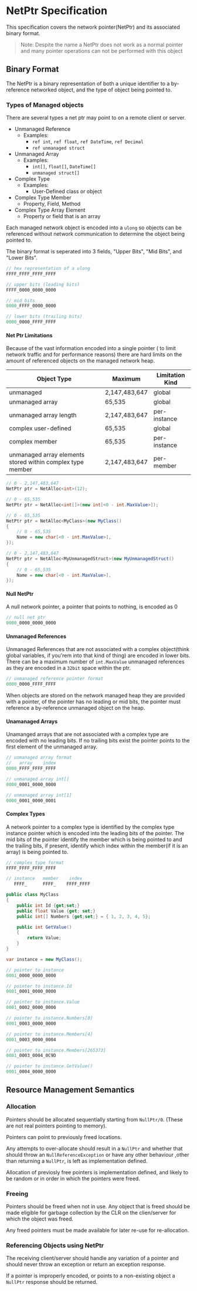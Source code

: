 ﻿# NetPtr Specification

This specification covers the network pointer(NetPtr) and its associated binary format.

> Note:
> Despite the name a NetPtr does not work as a normal pointer and many pointer operations can not be performed with this object

## Binary Format

The NetPtr is a binary representation of both a unique identifier to a by-reference networked object, and the type of object being pointed to.

### Types of Managed objects

There are several types a net ptr may point to on a remote client or server.

* Unmanaged Reference
  * Examples:
    * `ref int`, `ref float`, `ref DateTime`, `ref Decimal`
    * `ref unmanaged struct`
* Unmanaged Array
  * Examples:
    * `int[]`, `float[]`, `DateTime[]`
    * `unmanaged struct[]`
* Complex Type
  * Examples:
    * User-Defined class or object
* Complex Type Member
  * Property, Field, Method
* Complex Type Array Element
  * Property or field that is an array

Each managed network object is encoded into a `ulong` so objects can be referenced without network communication to determine the object being pointed to.

The binary format is seperated into 3 fields, "Upper Bits", "Mid Bits", and "Lower Bits".

```csharp
// hex representation of a ulong
FFFF_FFFF_FFFF_FFFF

// upper bits (leading bits)
FFFF_0000_0000_0000

// mid bits
0000_FFFF_0000_0000

// lower bits (trailing bits)
0000_0000_FFFF_FFFF
```

#### Net Ptr Limitations

Because of the vast information encoded into a single pointer ( to limit network traffic and for performance reasons) there are hard limits on the amount of referenced objects on the managed network heap.

| Object Type | Maximum | Limitation Kind |
--- | --- | --
|unmanaged|2,147,483,647|global
|unmanaged array|65,535|global
|unmanaged array length|2,147,483,647| per-instance
|complex user-defined|65,535|global
|complex member|65,535|per-instance
|unmanaged array elements stored within complex type member|2,147,483,647|per-member

```csharp
// 0 - 2,147,483,647
NetPtr ptr = NetAlloc<int>(12);

// 0 - 65,535
NetPtr ptr = NetAlloc<int[]>(new int[<0 - int.MaxValue>]);

// 0 - 65,535
NetPtr ptr = NetAlloc<MyClass>(new MyClass()
{
    // 0 - 65,535
    Name = new char[<0 - int.MaxValue>],
});

// 0 - 2,147,483,647
NetPtr ptr = NetAlloc<MyUnmanagedStruct>(new MyUnmanagedStruct()
{
    // 0 - 65,535
    Name = new char[<0 - int.MaxValue>],
});
```

#### Null NetPtr

A null network pointer, a pointer that points to nothing, is encoded as 0

```csharp
// null net ptr
0000_0000_0000_0000
```

#### Unmanaged References

Unmanaged References that are not associated with a complex object(think global variables, if you'rem into that kind of thing) are encoded in lower bits. There can be a maximum number of `int.MaxValue` unmanaged references as they are encoded in a `32bit` space within the ptr.

```csharp
// unmanaged reference pointer format
0000_0000_FFFF_FFFF
```

When objects are stored on the network managed heap they are provided with a pointer, of the pointer has no leading or mid bits, the pointer must reference a by-reference unmanaged object on the heap.

#### Unamanaged Arrays

Unamanged arrays that are not associated with a complex type are encoded with no leading bits. If no trailing bits exist the pointer points to the first element of the unmanaged array.

```csharp
// unmanaged array format
//   array    index
0000_FFFF_FFFF_FFFF

// unmanaged array int[]
0000_0001_0000_0000

// unmanaged array int[1]
0000_0001_0000_0001
```

#### Complex Types

A network pointer to a complex type is identified by the complex type instance pointer which is encoded into the leading bits of the pointer. The mid bits of the pointer identify the member which is being pointed to and the trailing bits, if present, identify which index within the member(if it is an array) is being pointed to.

```csharp
// complex type format
FFFF_FFFF_FFFF_FFFF

// instance   member    index
   FFFF_      FFFF_    FFFF_FFFF
```

```csharp
public class MyClass
{
    public int Id {get;set;}
    public float Value {get; set;}
    public int[] Numbers {get;set;} = { 1, 2, 3, 4, 5};

    public int GetValue()
    {
        return Value;
    }
}
```

```csharp
var instance = new MyClass();

// pointer to instance
0001_0000_0000_0000

// pointer to instance.Id
0001_0001_0000_0000

// pointer to instance.Value
0001_0002_0000_0000

// pointer to instance.Numbers[0]
0001_0003_0000_0000

// pointer to instance.Members[4]
0001_0003_0000_0004

// pointer to instance.Members[265373]
0001_0003_0004_0C9D

// pointer to instance.GetValue()
0001_0004_0000_0000
```

## Resource Management Semantics

### Allocation

Pointers should be allocated sequentially starting from `NullPtr/0`. (These are not real pointers pointing to memory).

Pointers can point to previously freed locations.

Any attempts to over-allocate should result in a `NullPtr` and whether that should throw an `NullReferenceException` or have any other behaviour ,other than returning a `NullPtr`, is left as implementation defined.

Allocation of previosly free pointers is implementation defined, and likely to be random or in order in which the pointers were freed.

### Freeing

Pointers should be freed when not in use. Any object that is freed should be made eligible for garbage collection by the CLR on the clien/server for which the object was freed. 

Any freed pointers must be made available for later re-use for re-allocation.

### Referencing Objects using NetPtr

The receiving client/server should handle any variation of a pointer and should never throw an exception or return an exception response.

If a pointer is improperly encoded, or points to a non-existing object a `NullPtr` response should be returned.

